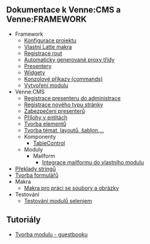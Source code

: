 ## Dokumentace k Venne:CMS a Venne:FRAMEWORK

* Framework
	* [Konfigurace projektu](framework/configuration.md)
	* [Vlastní Latte makra](framework/macros.md)
	* [Registrace rout](framework/routes.md)
	* [Automaticky generované proxy třídy](framework/proxies.md)
	* [Presentery](framework/presenters.md)
	* [Widgety](framework/widgets.md)
	* [Konzolové příkazy (commands)](framework/commands.md)
	* [Vytvoření modulu](framework/modules.md)
* Venne:CMS
	* [Registrace presenteru do administrace](cms/presenters.md)
	* [Registrace nového typu stránky](cms/pageType.md)
	* [Zabezpečení presenterů](cms/presenter-protection.md)
	* [Přílohy v entitách](cms/attachments.md)
	* [Tvorba elementů](cms/elements.md)
	* [Tvorba témat, layoutů, šablon,...](cms/themes.md)
	* Komponenty
		* [TableControl](cms/components/table.md)
	* Moduly
		* Mailform
			* [Integrace mailformu do vlastního modulu](cms/mailform/integration.md)
* [Překlady stringů](translator.md)
* [Tvorba formulářů](forms.md)
* Makra
	* [Makra pro práci se soubory a obrázky](latte/file-macros.md)
* Testování
	* [Testování modulů seleniem](tests/selenium.md)

## Tutoriály

* [Tvorba modulu - guestbooku](tutorials/guestbook.md)
